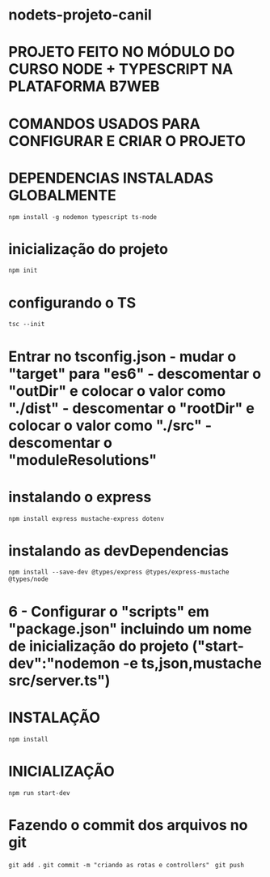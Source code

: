 # nodets-projeto-canil

# PROJETO FEITO NO MÓDULO DO CURSO NODE + TYPESCRIPT NA PLATAFORMA B7WEB 
# COMANDOS USADOS PARA CONFIGURAR E CRIAR O PROJETO

# DEPENDENCIAS INSTALADAS GLOBALMENTE
`npm install -g nodemon typescript ts-node`

# inicialização do projeto
`npm init`

# configurando o TS
`tsc --init` 

# Entrar no tsconfig.json - mudar o "target" para "es6" - descomentar o "outDir" e colocar o valor como "./dist" - descomentar o "rootDir" e colocar o valor como "./src" - descomentar o "moduleResolutions" 

# instalando o express
`npm install express mustache-express dotenv`

# instalando as devDependencias
`npm install --save-dev @types/express @types/express-mustache @types/node`

# 6 - Configurar o "scripts" em "package.json" incluindo um nome de inicialização do projeto ("start-dev":"nodemon -e ts,json,mustache src/server.ts")

# INSTALAÇÃO
`npm install`

# INICIALIZAÇÃO
`npm run start-dev`

# Fazendo o commit dos arquivos no git

`git add .`
`git commit -m "criando as rotas e controllers" `
`git push`